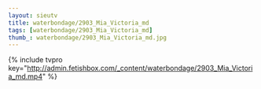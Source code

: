 ```yaml
--- 
layout: sieutv
title: waterbondage/2903_Mia_Victoria_md
tags: [waterbondage/2903_Mia_Victoria_md]
thumb_: waterbondage/2903_Mia_Victoria_md.jpg
---
```

{% include tvpro key="http://admin.fetishbox.com/_content/waterbondage/2903_Mia_Victoria_md.mp4" %} 
